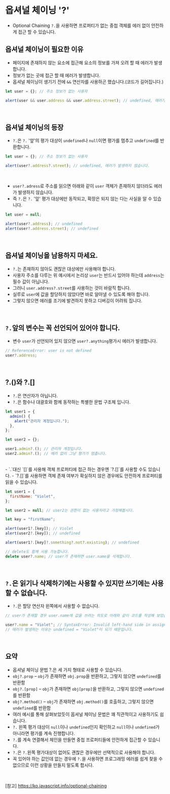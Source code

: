 # 옵셔널 체이닝 '?'

- Optional Chaining `?.`을 사용하면 프로퍼티가 없는 중첩 객체를 에러 없이 안전하게 접근 할 수 있습니다.

## 옵셔널 체이닝이 필요한 이유

- 페이지에 존재하지 않는 요소에 접근해 요소의 정보를 가져 오려 할 때 에러가 발생합니다.
- 정보가 없는 곳에 접근 할 때 에러가 발생합니다.
- 옵셔널 체이닝이 생기기 전에 `&&` 연산자를 사용하곤 했습니다.(코드가 길어집니다.)

```js
let user = {}; // 주소 정보가 없는 사용자

alert(user && user.address && user.address.street); // undefined, 에러가 발생하지 않습니다.
```

<br>

## 옵셔널 체이닝의 등장

- `?.`은 `?.` '앞'의 평가 대상이 `undefined`나 `null`이면 평가를 멈추고 `undefined`를 반환합니다.

```js
let user = {}; // 주소 정보가 없는 사용자

alert(user?.address?.street); // undefined, 에러가 발생하지 않습니다.
```

<br>

- `user?.adress`로 주소를 읽으면 아래와 같이 `user` 객체가 존재하지 않더라도 에러가 발생하지 않습니다.
- 즉 `?.`은 `?.` '앞' 평가 대상에만 동작되고, 확장은 되지 않는 다는 사실을 알 수 있습니다.

```js
let user = null;

alert(user?.address); // undefined
alert(user?.address.street); // undefined
```

<br>

## 옵셔널 체이닝을 남용하지 마세요.

- `?.`는 존재하지 않아도 괜찮은 대상에만 사용해야 합니다.
- 사용자 주소를 다루는 위 예시에서 논리상 `user`는 반드시 있어야 하는데 `address`는 필수 값이 아닙니다.
- 그러니 `user.address?.street`를 사용하는 것이 바람직 합니다.
- 실루로 `user`에 값을 할당하지 않았다면 바로 알아낼 수 있도록 해야 합니다.
- 그렇지 않으면 에러를 조기에 발견하지 못하고 디버깅이 어려워 집니다.

<br>

## `?.`앞의 변수는 꼭 선언되어 있어야 합니다.

- 변수 `user`가 선언되어 있지 않으면 `user?.anything`평가시 에러가 발생합니다.

```js
// ReferenceError: user is not defined
user?.address;
```

<br>

## ?.()와 ?.[]

- `?.`은 연산자가 아닙니다.
- `?.`은 함수나 대괄호와 함께 동작하는 특별한 문법 구조체 입니다.

```js
let user1 = {
  admin() {
    alert("관리자 계정입니다.");
  },
};

let user2 = {};

user1.admin?.(); // 관리자 계정입니다.
user2.admin?.(); // 에러 없이 그냥 평가가 멈춥니다.
```

<br>
- `.`대신 `[]`를 사용해 객체 프로퍼티에 접근 하는 경우엔 `?.[]`를 사용할 수도 있습니다.
- `?.[]`를 사용하면 객체 존재 여부가 확실하지 않은 경우에도 안전하게 프로퍼티를 읽을 수 있습니다.

```js
let user1 = {
  firstName: "Violet",
};

let user2 = null; // user2는 권한이 없는 사용자라고 가정해봅시다.

let key = "firstName";

alert(user1?.[key]); // Violet
alert(user2?.[key]); // undefined

alert(user1?.[key]?.something?.not?.existing); // undefined

// delete도 함께 사용 가능합니다.
delete user?.name; // user가 존재하면 user.name을 삭제합니다.
```

<br>

## `?.`은 읽기나 삭제하기에는 사용할 수 있지만 쓰기에는 사용할 수 없습니다.

- `?.`은 할당 연산자 왼쪽에서 사용할 수 없습니다.

```js
// user가 존재할 경우 user.name에 값을 쓰려는 의도로 아래와 같이 코드를 작성해 보았습니다.

user?.name = "Violet"; // SyntaxError: Invalid left-hand side in assignment
// 에러가 발생하는 이유는 undefined = "Violet"이 되기 때문입니다.
```

<br>

## 요약

- 옵셔널 체이닝 문법 ?.은 세 가지 형태로 사용할 수 있습니다.
- `obj?.prop` – `obj`가 존재하면 `obj.prop`을 반환하고, 그렇지 않으면 `undefined`를 반환함
- `obj?.[prop]` – `obj`가 존재하면 `obj[prop]`을 반환하고, 그렇지 않으면 `undefined`를 반환함
- `obj?.method()` – `obj`가 존재하면 `obj.method()`를 호출하고, 그렇지 않으면 `undefined`를 반환함
- 여러 예시를 통해 살펴보았듯이 옵셔널 체이닝 문법은 꽤 직관적이고 사용하기도 쉽습니다.
- `?.` 왼쪽 평가 대상이 `null`이나 `undefined`인지 확인하고 `null`이나 `undefined`가 아니라면 평가를 계속 진행합니다.
- `?.`를 계속 연결해서 체인을 만들면 중첩 프로퍼티들에 안전하게 접근할 수 있습니다.
- `?.`은 `?.`왼쪽 평가대상이 없어도 괜찮은 경우에만 선택적으로 사용해야 합니다.
- 꼭 있어야 하는 값인데 없는 경우에 `?.`을 사용하면 프로그래밍 에러를 쉽게 찾을 수 없으므로 이런 상황을 만들지 말도록 합시다.

<br>

[참고]
https://ko.javascript.info/optional-chaining
